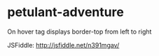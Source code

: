 # petulant-adventure
On hover <a> tag displays border-top from left to right


JSFiddle: http://jsfiddle.net/n391mgav/

